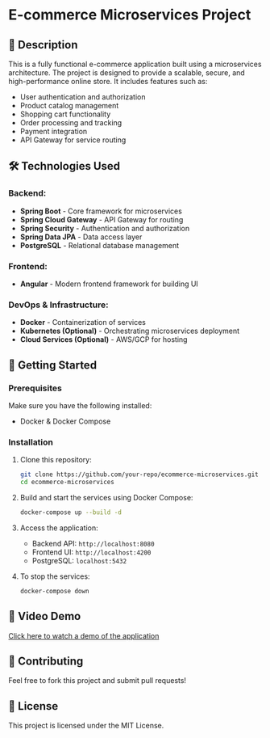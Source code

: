 # E-commerce Microservices Project

## 📌 Description

This is a fully functional e-commerce application built using a microservices architecture. The project is designed to provide a scalable, secure, and high-performance online store. It includes features such as:

- User authentication and authorization
- Product catalog management
- Shopping cart functionality
- Order processing and tracking
- Payment integration
- API Gateway for service routing

## 🛠 Technologies Used

### Backend:

- **Spring Boot** - Core framework for microservices
- **Spring Cloud Gateway** - API Gateway for routing
- **Spring Security** - Authentication and authorization
- **Spring Data JPA** - Data access layer
- **PostgreSQL** - Relational database management

### Frontend:

- **Angular** - Modern frontend framework for building UI

### DevOps & Infrastructure:

- **Docker** - Containerization of services
- **Kubernetes (Optional)** - Orchestrating microservices deployment
- **Cloud Services (Optional)** - AWS/GCP for hosting

## 🚀 Getting Started

### Prerequisites

Make sure you have the following installed:

- Docker & Docker Compose

### Installation

1. Clone this repository:
   ```bash
   git clone https://github.com/your-repo/ecommerce-microservices.git
   cd ecommerce-microservices
   ```
2. Build and start the services using Docker Compose:
   ```bash
   docker-compose up --build -d
   ```
3. Access the application:

   - Backend API: `http://localhost:8080`
   - Frontend UI: `http://localhost:4200`
   - PostgreSQL: `localhost:5432`

4. To stop the services:
   ```bash
   docker-compose down
   ```

## 🎥 Video Demo

[Click here to watch a demo of the application](#)

## 🤝 Contributing

Feel free to fork this project and submit pull requests!

## 📄 License

This project is licensed under the MIT License.
